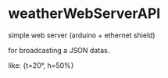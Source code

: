 # weatherWebServerAPI
simple web server (arduino + ethernet shield)

for broadcasting a JSON datas.

like: {t=20°, h=50%}

